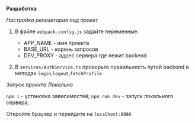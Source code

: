 **Разработка**

_Настройка репозитория под проект_

1. В файле `webpack.config.js` задайте переменные:

   - APP_NAME - имя проекта
   - BASE_URL - корень запросов
   - DEV_PROXY - адрес сервера где лежит backend

2. В `services/AuthService.ts` проверьте правильность путей backend в методах `login`,`logout`,`fetchProfile`

_Запуск проекта Локально_

`npm i` - установка зависимостей;
`npm run dev` - запуск локального сервера;

Откройте браузер и перейдите на `localhost:8086`
